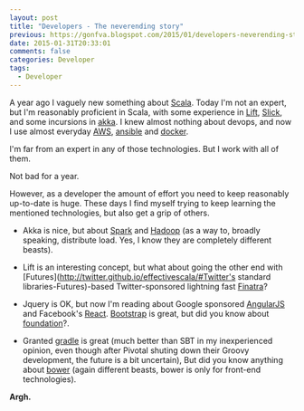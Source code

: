 ```yaml
---
layout: post
title: "Developers - The neverending story"
previous: https://gonfva.blogspot.com/2015/01/developers-neverending-story.html
date: 2015-01-31T20:33:01
comments: false
categories: Developer
tags:
  - Developer
---
```


A year ago I vaguely new something about [Scala](http://www.scala-lang.org/). Today I'm not an expert, but I'm reasonably proficient in Scala, with some experience in [Lift](http://liftweb.net/), [Slick](http://slick.typesafe.com/), and some incursions in [akka](http://akka.io/). I knew almost nothing about devops, and now I use almost everyday [AWS](http://aws.amazon.com/), [ansible](http://www.ansible.com/home) and [docker](https://www.docker.com/).

I'm far from an expert in any of those technologies. But I work with all of them.

Not bad for a year.

However, as a developer the amount of effort you need to keep reasonably up-to-date is huge. These days I find myself trying to keep learning the mentioned technologies, but also get a grip of others.

+ Akka is nice, but about [Spark](https://spark.apache.org/) and [Hadoop](http://hadoop.apache.org/) (as a way to, broadly speaking, distribute load. Yes, I know they are completely different beasts).

+ Lift is an interesting concept, but what about going the other end with [Futures](http://twitter.github.io/effectivescala/#Twitter's standard libraries-Futures)-based Twitter-sponsored lightning fast [Finatra](http://finatra.info/)?

+ Jquery is OK, but now I'm reading about Google sponsored [AngularJS](https://angularjs.org/) and Facebook's [React](http://facebook.github.io/react/). [Bootstrap](http://getbootstrap.com/) is great, but did you know about [foundation](http://foundation.zurb.com/)?.

+ Granted [gradle](https://gradle.org/) is great (much better than SBT in my inexperienced opinion, even though after Pivotal shuting down their Groovy development, the future is a bit uncertain), But did you know anything about [bower](http://bower.io/) (again different beasts, bower is only for front-end technologies).

**Argh.**
